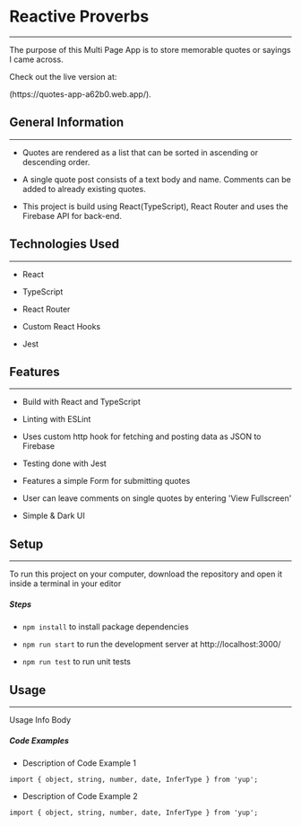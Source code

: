 <h1>Reactive Proverbs</h1>
<hr><p>The purpose of this Multi Page App is to store memorable quotes or sayings I came across.</p>
<p>Check out the live version at:</p>(https://quotes-app-a62b0.web.app/).
<h2>General Information</h2>
<hr><ul>
<li>Quotes are rendered as a list that can be sorted in ascending or descending order.</li>
</ul><ul>
<li>A single quote post consists of a text body and name. Comments can be added to already existing quotes.</li>
</ul><ul>
<li>This project is build using React(TypeScript), React Router and uses the Firebase API for back-end.</li>
</ul><h2>Technologies Used</h2>
<hr><ul>
<li>React</li>
</ul><ul>
<li>TypeScript</li>
</ul><ul>
<li>React Router</li>
</ul><ul>
<li>Custom React Hooks</li>
</ul><ul>
<li>Jest</li>
</ul><h2>Features</h2>
<hr><ul>
<li>Build with React and TypeScript</li>
</ul><ul>
<li>Linting with ESLint</li>
</ul><ul>
<li>Uses custom http hook for fetching and posting data as JSON to Firebase</li>
</ul><ul>
<li>Testing done with Jest</li>
</ul><ul>
<li>Features a simple Form for submitting quotes</li>
</ul><ul>
<li>User can leave comments on single quotes by entering 'View Fullscreen'</li>
</ul><ul>
<li>Simple &amp; Dark UI</li>
</ul><h2>Setup</h2>
<hr><p>To run this project on your computer, download the repository and open it inside a terminal in your editor</p>
<h5>Steps</h5><ul>
<li><code>npm install</code> to install package dependencies</li>
</ul><ul>
<li><code>npm run start</code> to run the development server at http://localhost:3000/</li>
</ul><ul>
<li><code>npm run test</code> to run unit tests</li>
</ul><h2>Usage</h2>
<hr><p>Usage Info Body</p><h5>Code Examples</h5><ul>
<li>Description of Code Example 1</li>
</ul><p><code>import { object, string, number, date, InferType } from 'yup';</code></p><ul>
<li>Description of Code Example 2</li>
</ul><p><code>import { object, string, number, date, InferType } from 'yup';</code></p>